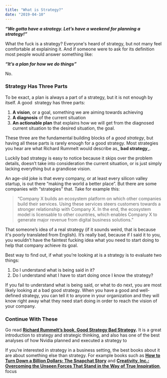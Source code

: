 ```yaml
---
title: "What is Strategy?"
date: "2019-04-10"
---
```


**_“We gotta have a strategy. Let’s have a weekend for planning a strategy!”_**

What the fuck is a strategy? Everyone's heard of strategy, but not many feel comfortable at explaining it. And if someone were to ask for its definition most people would answer something like:

**_“It’s a plan for how we do things”_**

No.

### Strategy Has Three Parts

To be exact, a plan is always a part of a strategy, but it is not enough by itself. A good  strategy has three parts:

1. **A vision**, or a goal, something we are aiming towards achieving
2. **A diagnosis** of the current situation
3. **An actionable plan** that explains how we will get from the diagnosed current situation to the desired situation, the goal.

These three are the fundamental building blocks of a _good strategy_, but having all these parts is rarely enough for a good strategy. Most strategies you hear are what Richard Rummelt would describe as_ **bad strategy**_.

Luckily bad strategy is easy to notice because it skips over the problem details, doesn’t take into consideration the current situation, or is just simply lacking everything but a grandiose vision.

An age-old joke is that every company, or at least every silicon valley startup, is out there “making the world a better place”. But there are some companies with “strategies” that. Take for example this:

> “Company X builds an ecosystem platform on which other companies build their services. Using these services steers customers towards a stronger relationship with Company X. In the end, the ecosystem model is licensable to other countries, which enables Company X to generate major revenue from digital business solutions.”

That someone’s idea of a real strategy (if it sounds weird, that is because it's poorly translated from English). It’s really bad, because if I said it to you, you wouldn’t have the faintest fucking idea what you need to start doing to help that company achieve its goal.

Best way to find out, if what you’re looking at is a strategy is to evaluate two things:

1. Do I understand what is being said in it?
2. Do I understand what I have to start doing once I know the strategy?

If you fail to understand what is being said, or what to do next, you are most likely looking at a bad good strategy. When you have a good and well-defined strategy, you can tell it to anyone in your organization and they will know right away what they need start doing in order to reach the vision of your company.

### Continue With These

Go read [**Richard Rummelt’s book, Good Strategy Bad Strategy**](https://www.amazon.com/Good-Strategy-Bad-Difference-Matters/dp/0307886239)**.** It is a great introduction to strategy and strategic thinking, and also has one of the best analyses of how Nvidia planned and executed a strategy to

If you’re interested in strategy in a business setting, the best books about it are about something else than strategy. For example books such as [**How to Turn Down a Billion Dollars: The Snapchat Story**](http://How%20to%20Turn%20Down%20a%20Billion%20Dollars:%20The%20Snapchat%C2%A0Story) and **[Creativity, Inc.: Overcoming the Unseen Forces That Stand in the Way of True Inspiration](https://www.amazon.com/Creativity-Inc-Overcoming-Unseen-Inspiration/dp/0812993012)**, focus
